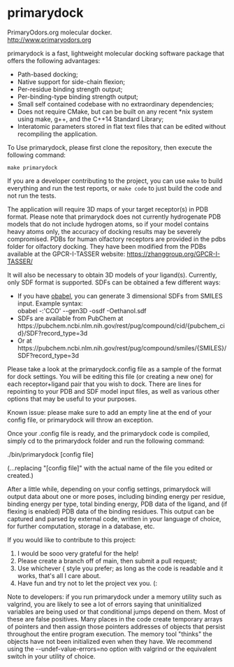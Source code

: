 # primarydock
PrimaryOdors.org molecular docker.<br>
http://www.primaryodors.org

primarydock is a fast, lightweight molecular docking software package that offers the following advantages:
- Path-based docking;
- Native support for side-chain flexion;
- Per-residue binding strength output;
- Per-binding-type binding strength output;
- Small self contained codebase with no extraordinary dependencies;
- Does not require CMake, but can be built on any recent *nix system using make, g++, and the C++14 Standard Library;
- Interatomic parameters stored in flat text files that can be edited without recompiling the application.

To Use primarydock, please first clone the repository, then execute the following command:

```
make primarydock
```

If you are a developer contributing to the project, you can use `make` to build everything and run the test reports, or 
`make code` to just build the code and not run the tests.

The application will require 3D maps of your target receptor(s) in PDB format. Please note that primarydock does not currently
hydrogenate PDB models that do not include hydrogen atoms, so if your model contains heavy atoms only, the accuracy of
docking results may be severely compromised. PDBs for human olfactory receptors are provided in the pdbs folder for olfactory
docking. They have been modified from the PDBs available at the GPCR-I-TASSER website: https://zhanggroup.org/GPCR-I-TASSER/

It will also be necessary to obtain 3D models of your ligand(s). Currently, only SDF format is supported.
SDFs can be obtained a few different ways:
<ul>
  <li>If you have <a href="https://openbabel.org">obabel</a>, you can generate 3 dimensional SDFs from SMILES input. Example syntax:<br>
    obabel -:'CCO' --gen3D -osdf -Oethanol.sdf
  </li>
  <li>SDFs are available from PubChem at https://pubchem.ncbi.nlm.nih.gov/rest/pug/compound/cid/{pubchem_cid}/SDF?record_type=3d</li>
  <li>Or at https://pubchem.ncbi.nlm.nih.gov/rest/pug/compound/smiles/{SMILES}/SDF?record_type=3d</li>
</ul>

Please take a look at the primarydock.config file as a sample of the format for dock settings. You will be editing this file
(or creating a new one) for each receptor+ligand pair that you wish to dock. There are lines for repointing to your PDB and SDF
model input files, as well as various other options that may be useful to your purposes.

Known issue: please make sure to add an empty line at the end of your config file, or primarydock will throw an exception.

Once your .config file is ready, and the primarydock code is compiled, simply cd to the primarydock folder and run the following command:

./bin/primarydock [config file]

(...replacing "[config file]" with the actual name of the file you edited or created.)

After a little while, depending on your config settings, primarydock will output data about one or more poses, including binding energy
per residue, binding energy per type, total binding energy, PDB data of the ligand, and (if flexing is enabled) PDB data of the binding
residues. This output can be captured and parsed by external code, written in your language of choice, for further computation, storage
in a database, etc.

If you would like to contribute to this project:
<ol><li>I would be sooo very grateful for the help!</li>
<li>Please create a branch off of main, then submit a pull request;</li>
<li>Use whichever { style you prefer; as long as the code is readable and it works, that's all I care about.</li>
<li>Have fun and try not to let the project vex you. (:</li>
</ol>

Note to developers: if you run primarydock under a memory utility such as valgrind, you are likely to see a lot of errors saying that
uninitialized variables are being used or that conditional jumps depend on them. Most of these are false positives. Many places in the
code create temporary arrays of pointers and then assign those pointers addresses of objects that persist throughout the entire program
execution. The memory tool "thinks" the objects have not been initialized even when they have. We recommend using the --undef-value-errors=no
option with valgrind or the equivalent switch in your utility of choice.


